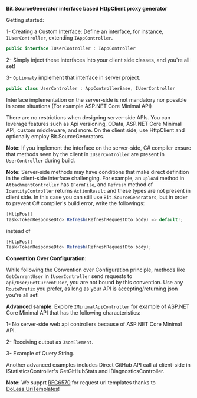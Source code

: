 **Bit.SourceGenerator interface based HttpClient proxy generator**

Getting started:

1- Creating a Custom Interface:
Define an interface, for instance, `IUserController`, extending `IAppController`.

```csharp
public interface IUserController : IAppController
```

2- Simply inject these interfaces into your client side classes, and you're all set!

3- `Optionaly` implement that interface in server project.

```csharp
public class UserController : AppControllerBase, IUserController
```
Interface implementation on the server-side is not mandatory nor possible in some situations (For example ASP.NET Core Minimal API)

There are no restrictions when designing server-side APIs. You can leverage features such as Api versioning, OData, ASP.NET Core Minimal API,
custom middleware, and more. On the client side, use HttpClient and optionally employ Bit.SourceGenerators.

**Note:** If you implement the interface on the server-side, C# compiler ensure
that methods seen by the client in `IUserController` are present in `UserController` during build.

**Note:** Server-side methods may have conditions that make direct definition in the client-side interface challenging.
For example, an `Upload` method in `AttachmentController` has `IFormFile`,
and `Refresh` method of `IdentityController` returns `ActionResult` and these types are not present in client side.
In this case you can still use `Bit.SourceGenerators`, but in order to prevent C# compiler's build error, write the followings:
```csharp
[HttpPost]
Task<TokenResponseDto> Refresh(RefreshRequestDto body) => default!;
```
instead of
```csharp
[HttpPost]
Task<TokenResponseDto> Refresh(RefreshRequestDto body);
```

**Convention Over Configuration:**

While following the Convention over Configuration principle, methods like `GetCurrentUser` in `IUserController` send requests to `api/User/GetCurrentUser`,
you are not bound by this convention. Use any `RoutePrefix` you prefer, as long as your API is accepting/returning json you're all set!

**Advanced sample**:
Explore `IMinimalApiController` for example of ASP.NET Core Minimal API that has the following characteristics:

1- No server-side web api controllers because of ASP.NET Core Minimal API.

2- Receiving output as `JsonElement`.

3- Example of Query String.

Another advanced examples includes Direct GitHub API call at client-side in IStatisticsController's GetGitHubStats and IDiagnosticsController.

**Note:** We supprt [RFC6570](https://datatracker.ietf.org/doc/html/rfc6570) for request url templates thanks to [DoLess.UriTemplates](https://github.com/letsar/DoLess.UriTemplates?tab=readme-ov-file#examples)!

